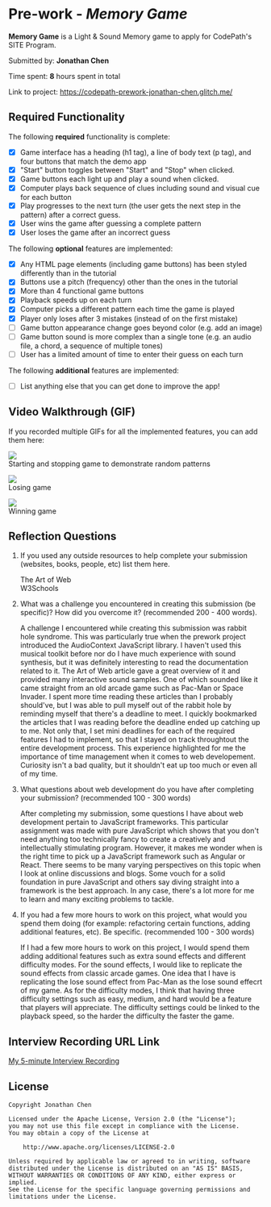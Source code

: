 # Pre-work - _Memory Game_

**Memory Game** is a Light & Sound Memory game to apply for CodePath's SITE Program.

Submitted by: **Jonathan Chen**

Time spent: **8** hours spent in total

Link to project: https://codepath-prework-jonathan-chen.glitch.me/

## Required Functionality

The following **required** functionality is complete:

- [x] Game interface has a heading (h1 tag), a line of body text (p tag), and four buttons that match the demo app
- [x] "Start" button toggles between "Start" and "Stop" when clicked.
- [x] Game buttons each light up and play a sound when clicked.
- [x] Computer plays back sequence of clues including sound and visual cue for each button
- [x] Play progresses to the next turn (the user gets the next step in the pattern) after a correct guess.
- [x] User wins the game after guessing a complete pattern
- [x] User loses the game after an incorrect guess

The following **optional** features are implemented:

- [x] Any HTML page elements (including game buttons) has been styled differently than in the tutorial
- [x] Buttons use a pitch (frequency) other than the ones in the tutorial
- [x] More than 4 functional game buttons
- [x] Playback speeds up on each turn
- [x] Computer picks a different pattern each time the game is played
- [x] Player only loses after 3 mistakes (instead of on the first mistake)
- [ ] Game button appearance change goes beyond color (e.g. add an image)
- [ ] Game button sound is more complex than a single tone (e.g. an audio file, a chord, a sequence of multiple tones)
- [ ] User has a limited amount of time to enter their guess on each turn

The following **additional** features are implemented:

- [ ] List anything else that you can get done to improve the app!

## Video Walkthrough (GIF)

If you recorded multiple GIFs for all the implemented features, you can add them here:

![](https://cdn.glitch.global/f099ab5b-7d1a-486f-b30b-75981cdbce22/start_stop_random_pattern.gif?v=1648793565173)  
Starting and stopping game to demonstrate random patterns

![](https://cdn.glitch.global/f099ab5b-7d1a-486f-b30b-75981cdbce22/lose_alert.gif?v=1648795779936)  
Losing game

![](https://cdn.glitch.global/f099ab5b-7d1a-486f-b30b-75981cdbce22/win_alert.gif?v=1648795786578)  
Winning game

## Reflection Questions

1. If you used any outside resources to help complete your submission (websites, books, people, etc) list them here.

   The Art of Web  
   W3Schools

2. What was a challenge you encountered in creating this submission (be specific)? How did you overcome it? (recommended 200 - 400 words).

   A challenge I encountered while creating this submission was rabbit hole syndrome. This was particularly true when the prework project introduced the AudioContext JavaScript library. I haven't used this musical toolkit before nor do I have much experience with sound synthesis, but it was definitely interesting to read the documentation related to it. The Art of Web article gave a great overview of it and provided many interactive sound samples. One of which sounded like it came straight from an old arcade game such as Pac-Man or Space Invader. I spent more time reading these articles than I probably should've, but I was able to pull myself out of the rabbit hole by reminding myself that there's a deadline to meet. I quickly bookmarked the articles that I was reading before the deadline ended up catching up to me. Not only that, I set mini deadlines for each of the required features I had to implement, so that I stayed on track throughtout the entire development process. This experience highlighted for me the importance of time management when it comes to web developement. Curiosity isn't a bad quality, but it shouldn't eat up too much or even all of my time.

3. What questions about web development do you have after completing your submission? (recommended 100 - 300 words)

   After completing my submission, some questions I have about web development pertain to JavaScript frameworks. This particular assignment was made with pure JavaScript which shows that you don't need anything too technically fancy to create a creatively and intellectually stimulating program. However, it makes me wonder when is the right time to pick up a JavaScript framework such as Angular or React. There seems to be many varying perspectives on this topic when I look at online discussions and blogs. Some vouch for a solid foundation in pure JavaScript and others say diving straight into a framework is the best approach. In any case, there's a lot more for me to learn and many exciting problems to tackle.

4. If you had a few more hours to work on this project, what would you spend them doing (for example: refactoring certain functions, adding additional features, etc). Be specific. (recommended 100 - 300 words)

   If I had a few more hours to work on this project, I would spend them adding additional features such as extra sound effects and different difficulty modes. For the sound effects, I would like to replicate the sound effects from classic arcade games. One idea that I have is replicating the lose sound effect from Pac-Man as the lose sound effecrt of my game. As for the difficulty modes, I think that having three difficulty settings such as easy, medium, and hard would be a feature that players will appreciate. The difficulty settings could be linked to the playback speed, so the harder the difficulty the faster the game.

## Interview Recording URL Link

[My 5-minute Interview Recording](https://cdn.glitch.global/f099ab5b-7d1a-486f-b30b-75981cdbce22/CodePath%20Prework%20Interview.mp4?v=1648793428451)

## License

    Copyright Jonathan Chen

    Licensed under the Apache License, Version 2.0 (the "License");
    you may not use this file except in compliance with the License.
    You may obtain a copy of the License at

        http://www.apache.org/licenses/LICENSE-2.0

    Unless required by applicable law or agreed to in writing, software
    distributed under the License is distributed on an "AS IS" BASIS,
    WITHOUT WARRANTIES OR CONDITIONS OF ANY KIND, either express or implied.
    See the License for the specific language governing permissions and
    limitations under the License.
